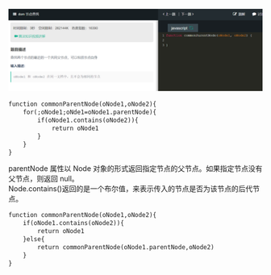 ![](img/dom节点查找.png)
```
function commonParentNode(oNode1,oNode2){
    for(;oNode1;oNde1=oNode1.parentNode){
        if(oNode1.contains(oNode2)){
            return oNode1
        }
    }
}
```
parentNode 属性以 Node 对象的形式返回指定节点的父节点。如果指定节点没有父节点，则返回 null。  
Node.contains()返回的是一个布尔值，来表示传入的节点是否为该节点的后代节点。
```
function commonParentNode(oNode1,oNode2){
    if(oNode1.contains(oNode2)){
        return oNode1
    }else{
        return commonParentNode(oNode1.parentNode,oNode2)
    }
}
```